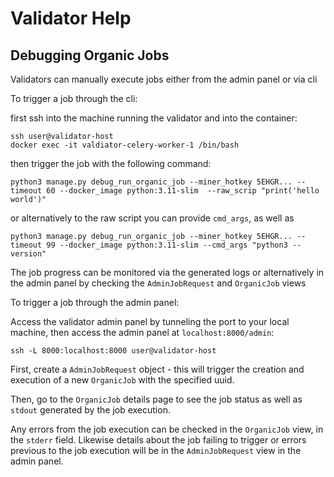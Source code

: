 # Validator Help

## Debugging Organic Jobs

Validators can manually execute jobs either from the admin panel or via cli


To trigger a job through the cli:

first ssh into the machine running the validator and into the container:
```
ssh user@validator-host
docker exec -it valdiator-celery-worker-1 /bin/bash
```

then trigger the job with the following command:
```
python3 manage.py debug_run_organic_job --miner_hotkey 5EHGR... --timeout 60 --docker_image python:3.11-slim  --raw_scrip "print('hello world')"
```

or alternatively to the raw script you can provide `cmd_args`, as well as

```
python3 manage.py debug_run_organic_job --miner_hotkey 5EHGR... --timeout 99 --docker_image python:3.11-slim --cmd_args "python3 --version"
```

The job progress can be monitored via the generated logs or alternatively in the admin panel by checking the `AdminJobRequest` and `OrganicJob` views



To trigger a job through the admin panel:

Access the validator admin panel by tunneling the port to your local machine, then access the admin panel at `localhost:8000/admin`:
```
ssh -L 8000:localhost:8000 user@validator-host
```

First, create a `AdminJobRequest` object - this will trigger the creation and execution of a new `OrganicJob` with the specified uuid.

Then, go to the `OrganicJob` details page to see the job status as well as `stdout` generated by the job execution.

Any errors from the job execution can be checked in the `OrganicJob` view, in the `stderr` field. Likewise details about the job failing to trigger or errors previous to the job execution will be in the `AdminJobRequest` view in the admin panel.
